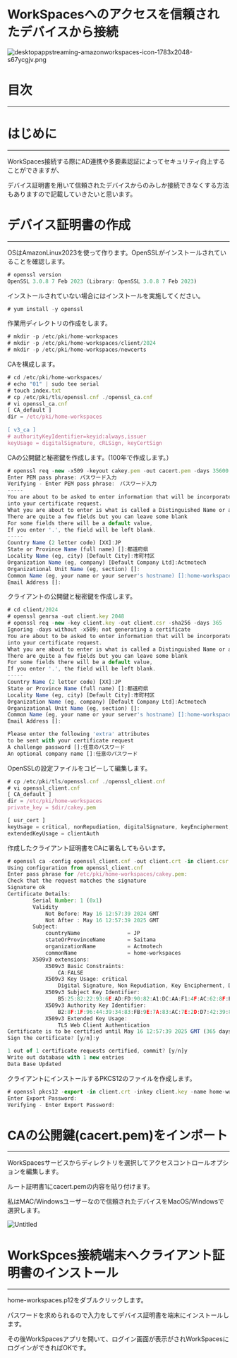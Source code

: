 # WorkSpacesへのアクセスを信頼されたデバイスから接続

![desktopappstreaming-amazonworkspaces-icon-1783x2048-s67ycgjv.png](WorkSpaces%E4%BD%9C%E6%88%90%E5%BE%8C%E3%81%AB%E3%81%A6%E3%82%99%E3%81%8D%E3%82%8B%E3%81%93%E3%81%A8%204c0f3963fc234965a012d80cf3c36bbb/desktopappstreaming-amazonworkspaces-icon-1783x2048-s67ycgjv.png)

# 目次

---

# はじめに

---

WorkSpaces接続する際にAD連携や多要素認証によってセキュリティ向上することができますが、

デバイス証明書を用いて信頼されたデバイスからのみしか接続できなくする方法もありますので記載していきたいと思います。

# デバイス証明書の作成

---

OSはAmazonLinux2023を使って作ります。OpenSSLがインストールされていることを確認します。

```jsx
# openssl version
OpenSSL 3.0.8 7 Feb 2023 (Library: OpenSSL 3.0.8 7 Feb 2023)
```

インストールされていない場合にはインストールを実施してください。

```jsx
# yum install -y openssl
```

作業用ディレクトリの作成をします。

```jsx
# mkdir -p /etc/pki/home-workspaces
# mkdir -p /etc/pki/home-workspaces/client/2024
# mkdir -p /etc/pki/home-workspaces/newcerts
```

CAを構成します。

```jsx
# cd /etc/pki/home-workspaces/
# echo "01" | sudo tee serial
# touch index.txt
# cp /etc/pki/tls/openssl.cnf ./openssl_ca.cnf
# vi openssl_ca.cnf
[ CA_default ]
dir = /etc/pki/home-workspaces
 
[ v3_ca ]
# authorityKeyIdentifier=keyid:always,issuer
keyUsage = digitalSignature, cRLSign, keyCertSign
```

CAの公開鍵と秘密鍵を作成します。(100年で作成します。）

```jsx
# openssl req -new -x509 -keyout cakey.pem -out cacert.pem -days 35600 -config openssl_ca.cnf
Enter PEM pass phrase: パスワード入力
Verifying - Enter PEM pass phrase:　パスワード入力
-----
You are about to be asked to enter information that will be incorporated
into your certificate request.
What you are about to enter is what is called a Distinguished Name or a DN.
There are quite a few fields but you can leave some blank
For some fields there will be a default value,
If you enter '.', the field will be left blank.
-----
Country Name (2 letter code) [XX]:JP
State or Province Name (full name) []:都道府県
Locality Name (eg, city) [Default City]:市町村区
Organization Name (eg, company) [Default Company Ltd]:Actmotech
Organizational Unit Name (eg, section) []:
Common Name (eg, your name or your server's hostname) []:home-workspaces
Email Address []:
```

クライアントの公開鍵と秘密鍵を作成します。

```jsx
# cd client/2024
# openssl genrsa -out client.key 2048
# openssl req -new -key client.key -out client.csr -sha256 -days 365
Ignoring -days without -x509; not generating a certificate
You are about to be asked to enter information that will be incorporated
into your certificate request.
What you are about to enter is what is called a Distinguished Name or a DN.
There are quite a few fields but you can leave some blank
For some fields there will be a default value,
If you enter '.', the field will be left blank.
-----
Country Name (2 letter code) [XX]:JP
State or Province Name (full name) []:都道府県
Locality Name (eg, city) [Default City]:市町村区
Organization Name (eg, company) [Default Company Ltd]:Actmotech
Organizational Unit Name (eg, section) []:
Common Name (eg, your name or your server's hostname) []:home-workspaces
Email Address []:

Please enter the following 'extra' attributes
to be sent with your certificate request
A challenge password []:任意のパスワード
An optional company name []:任意のパスワード
```

OpenSSLの設定ファイルをコピーして編集します。

```jsx
# cp /etc/pki/tls/openssl.cnf ./openssl_client.cnf
# vi openssl_client.cnf
[ CA_default ]
dir = /etc/pki/home-workspaces
private_key = $dir/cakey.pem

[ usr_cert ]
keyUsage = critical, nonRepudiation, digitalSignature, keyEncipherment, dataEncipherment
extendedKeyUsage = clientAuth
```

作成したクライアント証明書をCAに署名してもらいます。

```jsx
# openssl ca -config openssl_client.cnf -out client.crt -in client.csr -days 365
Using configuration from openssl_client.cnf
Enter pass phrase for /etc/pki/home-workspaces/cakey.pem:
Check that the request matches the signature
Signature ok
Certificate Details:
        Serial Number: 1 (0x1)
        Validity
            Not Before: May 16 12:57:39 2024 GMT
            Not After : May 16 12:57:39 2025 GMT
        Subject:
            countryName               = JP
            stateOrProvinceName       = Saitama
            organizationName          = Actmotech
            commonName                = home-workspaces
        X509v3 extensions:
            X509v3 Basic Constraints: 
                CA:FALSE
            X509v3 Key Usage: critical
                Digital Signature, Non Repudiation, Key Encipherment, Data Encipherment
            X509v3 Subject Key Identifier: 
                B5:25:82:22:93:6E:AD:FD:90:82:A1:DC:AA:F1:4F:AC:62:8F:E9:A5
            X509v3 Authority Key Identifier: 
                B2:8F:1F:96:44:39:34:83:FB:9E:7A:83:AC:7E:2D:D7:42:39:89:A0
            X509v3 Extended Key Usage: 
                TLS Web Client Authentication
Certificate is to be certified until May 16 12:57:39 2025 GMT (365 days)
Sign the certificate? [y/n]:y

1 out of 1 certificate requests certified, commit? [y/n]y
Write out database with 1 new entries
Data Base Updated
```

クライアントにインストールするPKCS12のファイルを作成します。

```jsx
# openssl pkcs12 -export -in client.crt -inkey client.key -name home-workspaces -certfile /etc/pki/home-workspaces/cacert.pem -out home-workspaces.p12
Enter Export Password:
Verifying - Enter Export Password:
```

# CAの公開鍵(cacert.pem)をインポート

---

WorkSpacesサービスからディレクトリを選択してアクセスコントロールオプションを編集します。

ルート証明書1にcacert.pemの内容を貼り付けます。

私はMAC/Windowsユーザーなので信頼されたデバイスをMacOS/Windowsで選択します。

![Untitled](WorkSpaces%E3%81%B8%E3%81%AE%E3%82%A2%E3%82%AF%E3%82%BB%E3%82%B9%E3%82%92%E4%BF%A1%E9%A0%BC%E3%81%95%E3%82%8C%E3%81%9F%E3%83%86%E3%82%99%E3%83%8F%E3%82%99%E3%82%A4%E3%82%B9%E3%81%8B%E3%82%89%E6%8E%A5%E7%B6%9A%20d015c21b1b3346f5b0c93a82acc346de/Untitled.png)

# WorkSpces接続端末へクライアント証明書のインストール

---

home-workspaces.p12をダブルクリックします。

パスワードを求められるので入力をしてデバイス証明書を端末にインストールします。

その後WorkSpacesアプリを開いて、ログイン画面が表示がされWorkSpacesにログインができればOKです。